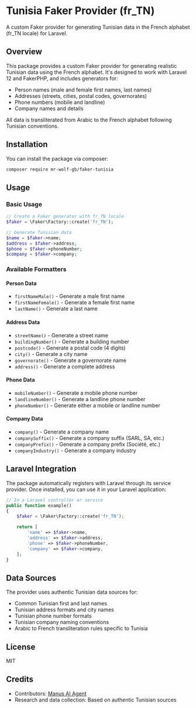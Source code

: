 # Tunisia Faker Provider (fr_TN)

A custom Faker provider for generating Tunisian data in the French alphabet (fr_TN locale) for Laravel.

## Overview

This package provides a custom Faker provider for generating realistic Tunisian data using the French alphabet. It's designed to work with Laravel 12 and FakerPHP, and includes generators for:

- Person names (male and female first names, last names)
- Addresses (streets, cities, postal codes, governorates)
- Phone numbers (mobile and landline)
- Company names and details

All data is transliterated from Arabic to the French alphabet following Tunisian conventions.

## Installation

You can install the package via composer:

```bash
composer require mr-wolf-gb/faker-tunisia
```

## Usage

### Basic Usage

```php
// Create a Faker generator with fr_TN locale
$faker = \Faker\Factory::create('fr_TN');

// Generate Tunisian data
$name = $faker->name;
$address = $faker->address;
$phone = $faker->phoneNumber;
$company = $faker->company;
```

### Available Formatters

#### Person Data

- `firstNameMale()` - Generate a male first name
- `firstNameFemale()` - Generate a female first name
- `lastName()` - Generate a last name

#### Address Data

- `streetName()` - Generate a street name
- `buildingNumber()` - Generate a building number
- `postcode()` - Generate a postal code (4 digits)
- `city()` - Generate a city name
- `governorate()` - Generate a governorate name
- `address()` - Generate a complete address

#### Phone Data

- `mobileNumber()` - Generate a mobile phone number
- `landlineNumber()` - Generate a landline phone number
- `phoneNumber()` - Generate either a mobile or landline number

#### Company Data

- `company()` - Generate a company name
- `companySuffix()` - Generate a company suffix (SARL, SA, etc.)
- `companyPrefix()` - Generate a company prefix (Société, etc.)
- `companyIndustry()` - Generate a company industry

## Laravel Integration

The package automatically registers with Laravel through its service provider. Once installed, you can use it in your Laravel application:

```php
// In a Laravel controller or service
public function example()
{
    $faker = \Faker\Factory::create('fr_TN');

    return [
        'name' => $faker->name,
        'address' => $faker->address,
        'phone' => $faker->phoneNumber,
        'company' => $faker->company,
    ];
}
```

## Data Sources

The provider uses authentic Tunisian data sources for:

- Common Tunisian first and last names
- Tunisian address formats and city names
- Tunisian phone number formats
- Tunisian company naming conventions
- Arabic to French transliteration rules specific to Tunisia

## License

MIT

## Credits

- Contributors: [Manus AI Agent](https://manus.im/)
- Research and data collection: Based on authentic Tunisian sources
